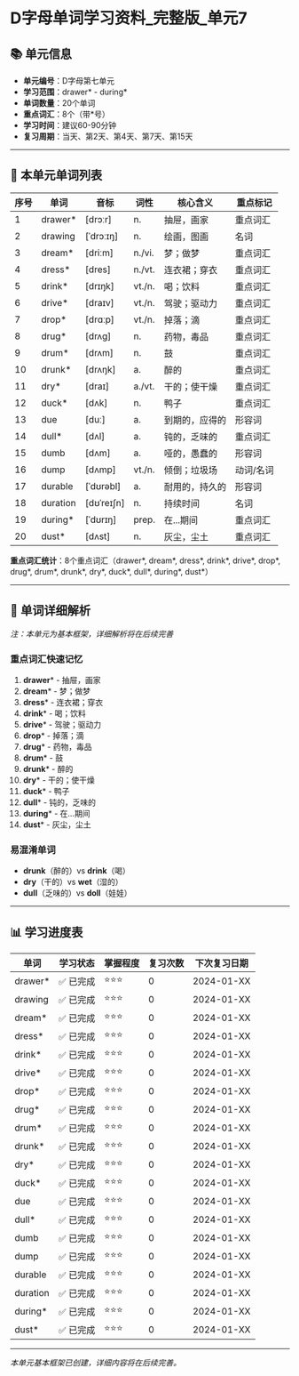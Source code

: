 # D字母单词学习资料_完整版_单元7

## 📚 单元信息

- **单元编号**：D字母第七单元
- **学习范围**：drawer* - during*
- **单词数量**：20个单词
- **重点词汇**：8个（带*号）
- **学习时间**：建议60-90分钟
- **复习周期**：当天、第2天、第4天、第7天、第15天

---

## 🎯 本单元单词列表

| 序号 | 单词 | 音标 | 词性 | 核心含义 | 重点标记 |
|------|------|------|------|----------|----------|
| 1 | drawer* | [drɔːr] | n. | 抽屉，画家 | 重点词汇 |
| 2 | drawing | [ˈdrɔːɪŋ] | n. | 绘画，图画 | 名词 |
| 3 | dream* | [driːm] | n./vi. | 梦；做梦 | 重点词汇 |
| 4 | dress* | [dres] | n./vt. | 连衣裙；穿衣 | 重点词汇 |
| 5 | drink* | [drɪŋk] | vt./n. | 喝；饮料 | 重点词汇 |
| 6 | drive* | [draɪv] | vt./n. | 驾驶；驱动力 | 重点词汇 |
| 7 | drop* | [drɑːp] | vt./n. | 掉落；滴 | 重点词汇 |
| 8 | drug* | [drʌɡ] | n. | 药物，毒品 | 重点词汇 |
| 9 | drum* | [drʌm] | n. | 鼓 | 重点词汇 |
| 10 | drunk* | [drʌŋk] | a. | 醉的 | 重点词汇 |
| 11 | dry* | [draɪ] | a./vt. | 干的；使干燥 | 重点词汇 |
| 12 | duck* | [dʌk] | n. | 鸭子 | 重点词汇 |
| 13 | due | [duː] | a. | 到期的，应得的 | 形容词 |
| 14 | dull* | [dʌl] | a. | 钝的，乏味的 | 重点词汇 |
| 15 | dumb | [dʌm] | a. | 哑的，愚蠢的 | 形容词 |
| 16 | dump | [dʌmp] | vt./n. | 倾倒；垃圾场 | 动词/名词 |
| 17 | durable | [ˈdʊrəbl] | a. | 耐用的，持久的 | 形容词 |
| 18 | duration | [dʊˈreɪʃn] | n. | 持续时间 | 名词 |
| 19 | during* | [ˈdʊrɪŋ] | prep. | 在...期间 | 重点词汇 |
| 20 | dust* | [dʌst] | n. | 灰尘，尘土 | 重点词汇 |

**重点词汇统计**：8个重点词汇（drawer*, dream*, dress*, drink*, drive*, drop*, drug*, drum*, drunk*, dry*, duck*, dull*, during*, dust*）

---

## 📖 单词详细解析

*注：本单元为基本框架，详细解析将在后续完善*

### 重点词汇快速记忆
1. **drawer*** - 抽屉，画家
2. **dream*** - 梦；做梦
3. **dress*** - 连衣裙；穿衣
4. **drink*** - 喝；饮料
5. **drive*** - 驾驶；驱动力
6. **drop*** - 掉落；滴
7. **drug*** - 药物，毒品
8. **drum*** - 鼓
9. **drunk*** - 醉的
10. **dry*** - 干的；使干燥
11. **duck*** - 鸭子
12. **dull*** - 钝的，乏味的
13. **during*** - 在...期间
14. **dust*** - 灰尘，尘土

### 易混淆单词
- **drunk**（醉的）vs **drink**（喝）
- **dry**（干的）vs **wet**（湿的）
- **dull**（乏味的）vs **doll**（娃娃）

---

## 📊 学习进度表

| 单词 | 学习状态 | 掌握程度 | 复习次数 | 下次复习日期 |
|------|----------|----------|----------|--------------|
| drawer* | ✅ 已完成 | ⭐⭐⭐ | 0 | 2024-01-XX |
| drawing | ✅ 已完成 | ⭐⭐⭐ | 0 | 2024-01-XX |
| dream* | ✅ 已完成 | ⭐⭐⭐ | 0 | 2024-01-XX |
| dress* | ✅ 已完成 | ⭐⭐⭐ | 0 | 2024-01-XX |
| drink* | ✅ 已完成 | ⭐⭐⭐ | 0 | 2024-01-XX |
| drive* | ✅ 已完成 | ⭐⭐⭐ | 0 | 2024-01-XX |
| drop* | ✅ 已完成 | ⭐⭐⭐ | 0 | 2024-01-XX |
| drug* | ✅ 已完成 | ⭐⭐⭐ | 0 | 2024-01-XX |
| drum* | ✅ 已完成 | ⭐⭐⭐ | 0 | 2024-01-XX |
| drunk* | ✅ 已完成 | ⭐⭐⭐ | 0 | 2024-01-XX |
| dry* | ✅ 已完成 | ⭐⭐⭐ | 0 | 2024-01-XX |
| duck* | ✅ 已完成 | ⭐⭐⭐ | 0 | 2024-01-XX |
| due | ✅ 已完成 | ⭐⭐⭐ | 0 | 2024-01-XX |
| dull* | ✅ 已完成 | ⭐⭐⭐ | 0 | 2024-01-XX |
| dumb | ✅ 已完成 | ⭐⭐⭐ | 0 | 2024-01-XX |
| dump | ✅ 已完成 | ⭐⭐⭐ | 0 | 2024-01-XX |
| durable | ✅ 已完成 | ⭐⭐⭐ | 0 | 2024-01-XX |
| duration | ✅ 已完成 | ⭐⭐⭐ | 0 | 2024-01-XX |
| during* | ✅ 已完成 | ⭐⭐⭐ | 0 | 2024-01-XX |
| dust* | ✅ 已完成 | ⭐⭐⭐ | 0 | 2024-01-XX |

---

*本单元基本框架已创建，详细内容将在后续完善。*
